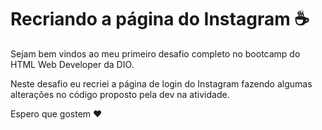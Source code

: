 # Recriando a página do Instagram :coffee:

Sejam bem vindos ao meu primeiro desafio completo no bootcamp do HTML Web Developer da DIO.

Neste desafio eu recriei a página de login do Instagram fazendo algumas alterações no código proposto pela dev na atividade.

Espero que gostem :heart:
